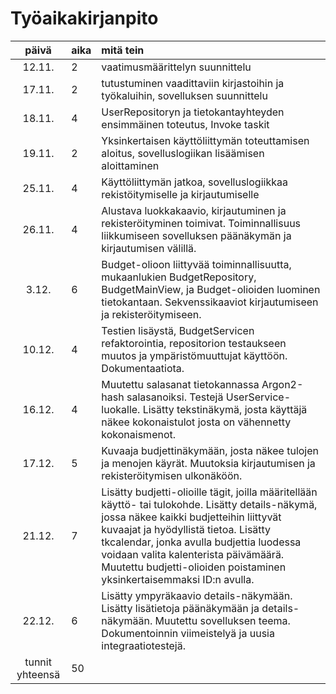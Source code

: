 # Työaikakirjanpito

| päivä | aika | mitä tein  |
| :----:|:-----| :-----|
| 12.11. | 2    | vaatimusmäärittelyn suunnittelu |
| 17.11. | 2    | tutustuminen vaadittaviin kirjastoihin ja työkaluihin, sovelluksen suunnittelu |
| 18.11. | 4    | UserRepositoryn ja tietokantayhteyden ensimmäinen toteutus, Invoke taskit |
| 19.11. | 2    | Yksinkertaisen käyttöliittymän toteuttamisen aloitus, sovelluslogiikan lisäämisen aloittaminen |
| 25.11. | 4    | Käyttöliittymän jatkoa, sovelluslogiikkaa rekistöitymiselle ja kirjautumiselle |
| 26.11. | 4    | Alustava luokkakaavio, kirjautuminen ja rekisteröityminen toimivat. Toiminnallisuus liikkumiseen sovelluksen päänäkymän ja kirjautumisen välillä. |
| 3.12. | 6    | Budget-olioon liittyvää toiminnallisuutta, mukaanlukien BudgetRepository, BudgetMainView, ja Budget-olioiden luominen tietokantaan. Sekvenssikaaviot kirjautumiseen ja rekisteröitymiseen. |
 10.12. | 4    | Testien lisäystä, BudgetServicen refaktorointia, repositorion testaukseen muutos ja ympäristömuuttujat käyttöön. Dokumentaatiota. |
| 16.12. | 4   | Muutettu salasanat tietokannassa Argon2-hash salasanoiksi. Testejä UserService-luokalle. Lisätty tekstinäkymä, josta käyttäjä näkee kokonaistulot josta on vähennetty kokonaismenot.|
| 17.12. | 5    | Kuvaaja budjettinäkymään, josta näkee tulojen ja menojen käyrät. Muutoksia kirjautumisen ja rekisteröitymisen ulkonäköön. |
| 21.12. | 7    | Lisätty budjetti-olioille tägit, joilla määritellään käyttö- tai tulokohde. Lisätty details-näkymä, jossa näkee kaikki budjetteihin liittyvät kuvaajat ja hyödyllistä tietoa. Lisätty tkcalendar, jonka avulla budjettia luodessa voidaan valita kalenterista päivämäärä. Muutettu budjetti-olioiden poistaminen yksinkertaisemmaksi ID:n avulla. |
| 22.12. | 6    | Lisätty ympyräkaavio details-näkymään. Lisätty lisätietoja päänäkymään ja details-näkymään. Muutettu sovelluksen teema. Dokumentoinnin viimeistelyä ja uusia integraatiotestejä. |
| tunnit yhteensä | 50 |
